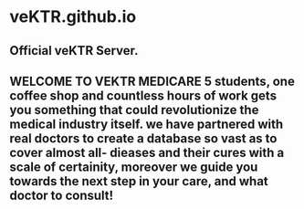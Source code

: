 # veKTR.github.io
Official veKTR Server.
------------------------------------------------------------------------------------------------------------------------------------------
WELCOME TO VEKTR MEDICARE
5 students, one coffee shop and countless hours of work gets you something that could revolutionize the medical industry itself. we have partnered with real doctors to create a database so vast as to cover almost all- dieases and their cures with a scale of certainity, moreover we guide you towards the next step in your care, and what doctor to consult!
------------------------------------------------------------------------------------------------------------------------------------------
